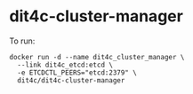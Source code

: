 # dit4c-cluster-manager

To run:

```
docker run -d --name dit4c_cluster_manager \
  --link dit4c_etcd:etcd \
  -e ETCDCTL_PEERS="etcd:2379" \
  dit4c/dit4c-cluster-manager
```
